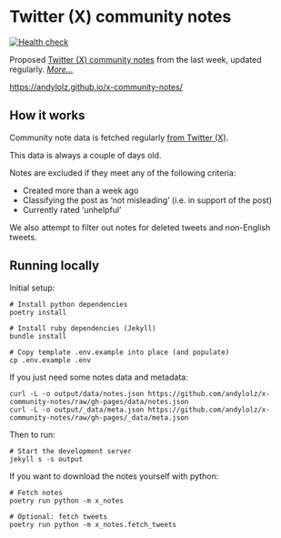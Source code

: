 # Twitter (X) community notes

[![Health check](https://github.com/andylolz/x-community-notes/actions/workflows/health_check.yml/badge.svg)](https://github.com/andylolz/x-community-notes/actions/workflows/health_check.yml)

Proposed [Twitter (X) community notes](https://x.com/i/communitynotes/download-data) from the last week, updated regularly. _[More…](#how-it-works)_

https://andylolz.github.io/x-community-notes/

## How it works

Community note data is fetched regularly [from Twitter (X)](https://x.com/i/communitynotes/download-data).

This data is always a couple of days old.

Notes are excluded if they meet any of the following criteria:

* Created more than a week ago
* Classifying the post as ‘not misleading’ (i.e. in support of the post)
* Currently rated ‘unhelpful’

We also attempt to filter out notes for deleted tweets and non-English tweets.

## Running locally

Initial setup:

```shell
# Install python dependencies
poetry install

# Install ruby dependencies (Jekyll)
bundle install

# Copy template .env.example into place (and populate)
cp .env.example .env
```

If you just need some notes data and metadata:

```shell
curl -L -o output/data/notes.json https://github.com/andylolz/x-community-notes/raw/gh-pages/data/notes.json
curl -L -o output/_data/meta.json https://github.com/andylolz/x-community-notes/raw/gh-pages/_data/meta.json
```

Then to run:

```shell
# Start the development server
jekyll s -s output
```

If you want to download the notes yourself with python:
```
# Fetch notes
poetry run python -m x_notes

# Optional: fetch tweets
poetry run python -m x_notes.fetch_tweets
```
